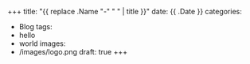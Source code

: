 +++
title: "{{ replace .Name "-" " " | title }}"
date: {{ .Date }}
categories:
 - Blog
tags:
 - hello
 - world
images:
 - /images/logo.png
draft: true
+++